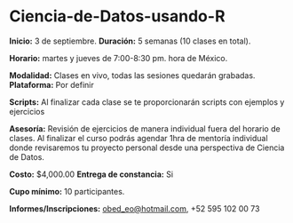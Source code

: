 # Ciencia-de-Datos-usando-R

**Inicio:** 3 de septiembre. **Duración:** 5 semanas (10 clases en total).

**Horario:** martes y jueves de 7:00-8:30 pm. hora de México.

**Modalidad:** Clases en vivo, todas las sesiones quedarán grabadas. **Plataforma:** Por definir

**Scripts:** Al finalizar cada clase se te proporcionarán scripts con ejemplos y ejercicios

**Asesoría:**  Revisión de ejercicios de manera individual fuera del horario de clases. 
Al finalizar el curso podrás agendar 1hra de mentoría individual donde revisaremos tu proyecto personal desde una perspectiva de Ciencia de Datos.

**Costo:** $4,000.00 	**Entrega de constancia:** Si

**Cupo mínimo:** 10 participantes.

**Informes/Inscripciones:** obed_eo@hotmail.com,  +52 595 102 00 73
